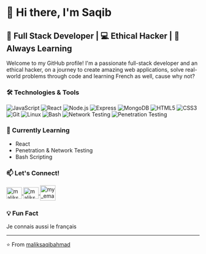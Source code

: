# 👋 Hi there, I'm Saqib

## 🚀 Full Stack Developer | 💻 Ethical Hacker | 🌱 Always Learning

Welcome to my GitHub profile! I'm a passionate full-stack developer and an ethical hacker, on a journey to create amazing web applications, solve real-world problems through code and learning French as well, cause why not?

### 🛠️ Technologies & Tools

![JavaScript](https://img.shields.io/badge/-JavaScript-F7DF1E?style=flat-square&logo=javascript&logoColor=black)
![React](https://img.shields.io/badge/-React-61DAFB?style=flat-square&logo=react&logoColor=black)
![Node.js](https://img.shields.io/badge/-Node.js-339933?style=flat-square&logo=node.js&logoColor=white)
![Express](https://img.shields.io/badge/-Express-000000?style=flat-square&logo=express&logoColor=white)
![MongoDB](https://img.shields.io/badge/-MongoDB-47A248?style=flat-square&logo=mongodb&logoColor=white)
![HTML5](https://img.shields.io/badge/-HTML5-E34F26?style=flat-square&logo=html5&logoColor=white)
![CSS3](https://img.shields.io/badge/-CSS3-1572B6?style=flat-square&logo=css3&logoColor=white)
![Git](https://img.shields.io/badge/-Git-F05032?style=flat-square&logo=git&logoColor=white)
![Linux](https://img.shields.io/badge/-Linux-FCC624?style=flat-square&logo=linux&logoColor=black)
![Bash](https://img.shields.io/badge/-Bash-4EAA25?style=flat-square&logo=gnu-bash&logoColor=white)
![Network Testing](https://img.shields.io/badge/-Network%20Testing-0078D4?style=flat-square&logo=cisco&logoColor=white)
![Penetration Testing](https://img.shields.io/badge/-Pen%20Testing-000000?style=flat-square&logo=kali-linux&logoColor=white)

### 🌱 Currently Learning

- React
- Penetration & Network Testing
- Bash Scripting

### 📫 Let's Connect!

<p align="left">
  <a href="https://linkedin.com/in/maliksaqibahmad" target="blank">
    <img align="center" src="https://raw.githubusercontent.com/rahuldkjain/github-profile-readme-generator/master/src/images/icons/Social/linked-in-alt.svg" alt="maliksaqibahmad" height="30" width="40" />
  </a>
  <a href="https://x.com/maliksaqibdev" target="blank">
    <img align="center" src="https://raw.githubusercontent.com/rahuldkjain/github-profile-readme-generator/master/src/images/icons/Social/twitter.svg" alt="maliksaqibdev" height="30" width="40" />
  </a>
  <a href="mailto:maliksaqibahmad.dev@proton.me" target="blank">
    <img align="center" src="https://img.icons8.com/?size=100&id=Q8HkDlg5eBIc&format=png&color=000000" alt="my_email" height="40" width="40"/>
  </a>
</p>

### 💡 Fun Fact

Je connais aussi le français

---

⭐️ From [maliksaqibahmad](https://github.com/maliksaqibahmad.dev@proton.me)
